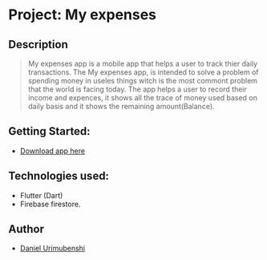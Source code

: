 # Project: My expenses

## Description

> My expenses app is a mobile app that helps a user to track thier daily transactions. The My expenses app, is intended to solve a problem of spending money in useles things witch is the most commont problem that the world is facing today. The app helps a user to record their income and expences, it shows all the trace of money used based on daily basis and it shows the remaining amount(Balance).

## Getting Started:

- [Download app here](https://play.google.com/store/apps/details?id=com.kamosoft.my_expenses)

## Technologies used:

- Flutter (Dart)
- Firebase firestore.

## Author

- [Daniel Urimubenshi](https://github.com/benshidanny11)


